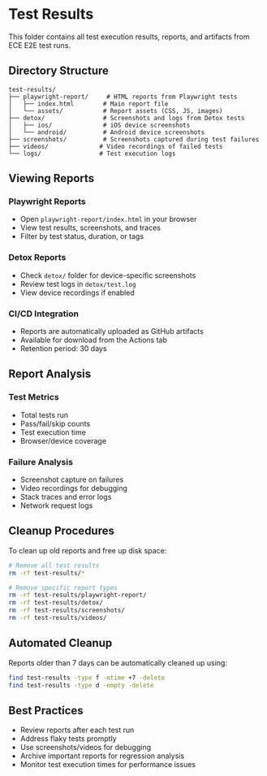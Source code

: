 # Test Results

This folder contains all test execution results, reports, and artifacts from ECE E2E test runs.

## Directory Structure

```
test-results/
├── playwright-report/     # HTML reports from Playwright tests
│   ├── index.html        # Main report file
│   └── assets/           # Report assets (CSS, JS, images)
├── detox/                # Screenshots and logs from Detox tests
│   ├── ios/              # iOS device screenshots
│   └── android/          # Android device screenshots
├── screenshots/          # Screenshots captured during test failures
├── videos/              # Video recordings of failed tests
└── logs/                # Test execution logs
```

## Viewing Reports

### Playwright Reports
- Open `playwright-report/index.html` in your browser
- View test results, screenshots, and traces
- Filter by test status, duration, or tags

### Detox Reports
- Check `detox/` folder for device-specific screenshots
- Review test logs in `detox/test.log`
- View device recordings if enabled

### CI/CD Integration
- Reports are automatically uploaded as GitHub artifacts
- Available for download from the Actions tab
- Retention period: 30 days

## Report Analysis

### Test Metrics
- Total tests run
- Pass/fail/skip counts
- Test execution time
- Browser/device coverage

### Failure Analysis
- Screenshot capture on failures
- Video recordings for debugging
- Stack traces and error logs
- Network request logs

## Cleanup Procedures

To clean up old reports and free up disk space:

```bash
# Remove all test results
rm -rf test-results/*

# Remove specific report types
rm -rf test-results/playwright-report/
rm -rf test-results/detox/
rm -rf test-results/screenshots/
rm -rf test-results/videos/
```

## Automated Cleanup

Reports older than 7 days can be automatically cleaned up using:

```bash
find test-results -type f -mtime +7 -delete
find test-results -type d -empty -delete
```

## Best Practices

- Review reports after each test run
- Address flaky tests promptly
- Use screenshots/videos for debugging
- Archive important reports for regression analysis
- Monitor test execution times for performance issues

